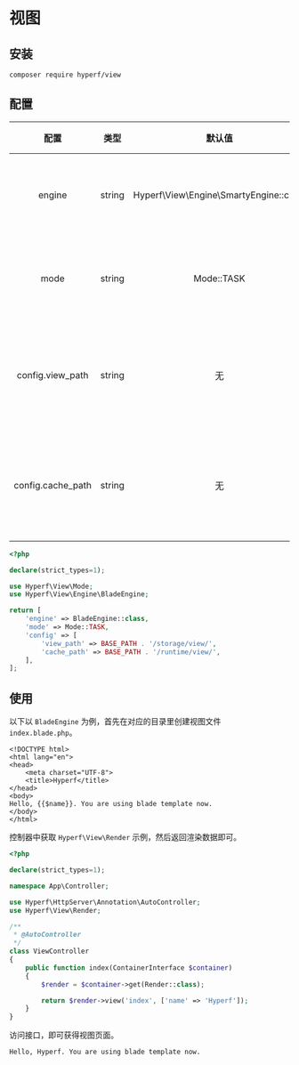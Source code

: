 # 视图

## 安装

```
composer require hyperf/view
```

## 配置

|       配置        |  类型  |                 默认值                 |       备注       |
|:-----------------:|:------:|:--------------------------------------:|:----------------:|
|      engine       | string | Hyperf\View\Engine\SmartyEngine::class |   视图渲染引擎   |
|       mode        | string |               Mode::TASK               |   视图渲染模式   |
| config.view_path  | string |                   无                   | 视图文件默认地址 |
| config.cache_path | string |                   无                   | 视图文件缓存地址 |

```php
<?php

declare(strict_types=1);

use Hyperf\View\Mode;
use Hyperf\View\Engine\BladeEngine;

return [
    'engine' => BladeEngine::class,
    'mode' => Mode::TASK,
    'config' => [
        'view_path' => BASE_PATH . '/storage/view/',
        'cache_path' => BASE_PATH . '/runtime/view/',
    ],
];
```

## 使用

以下以 `BladeEngine` 为例，首先在对应的目录里创建视图文件 `index.blade.php`。

```blade
<!DOCTYPE html>
<html lang="en">
<head>
    <meta charset="UTF-8">
    <title>Hyperf</title>
</head>
<body>
Hello, {{$name}}. You are using blade template now.
</body>
</html>
```

控制器中获取 `Hyperf\View\Render` 示例，然后返回渲染数据即可。

```php
<?php

declare(strict_types=1);

namespace App\Controller;

use Hyperf\HttpServer\Annotation\AutoController;
use Hyperf\View\Render;

/**
 * @AutoController
 */
class ViewController
{
    public function index(ContainerInterface $container)
    {
        $render = $container->get(Render::class);

        return $render->view('index', ['name' => 'Hyperf']);
    }
}

```

访问接口，即可获得视图页面。

```
Hello, Hyperf. You are using blade template now.
```